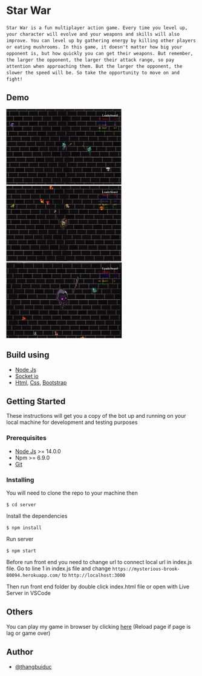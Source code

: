 # Star War 
`Star War is a fun multiplayer action game. Every time you level up, your character will evolve and your weapons and skills will also improve. You can level up by gathering energy by killing other players or eating mushrooms. In this game, it doesn't matter how big your opponent is, but how quickly you can get their weapons. But remember, the larger the opponent, the larger their attack range, so pay attention when approaching them. But the larger the opponent, the slower the speed will be. So take the opportunity to move on and fight!`
## Demo
<img src="images/level1.png" height="200">
<img src="images/level2.png" height="200">
<img src="images/level3.png" height="200">

## Build using
- [Node Js](https://nodejs.org/en/)
- [Socket io](https://socket.io/)
- [Html](), [Css](), [Bootstrap](https://getbootstrap.com/)

## Getting Started
These instructions will get you a copy of the bot up and running on your local machine for development and testing purposes

### Prerequisites
- [Node Js](https://nodejs.org/en/) >= 14.0.0
- Npm >= 6.9.0
- [Git](https://github.com/)

### Installing
You will need to clone the repo to your machine then 
```
$ cd server
```
Install the dependencies
```
$ npm install
```
Run server
```
$ npm start
```
Before run front end you need to change url to connect local url in index.js file. Go to line 1 in index.js file and change 
`https://mysterious-brook-80094.herokuapp.com/` to  `http://localhost:3000`

Then run front end folder by double click index.html file or open with Live Server in VSCode

## Others
You can play my game in browser by clicking [here](https://starwarazt4.netlify.app/) (Reload page if page is lag or game over)

## Author
- [@thangbuiduc](https://github.com/buithangart04)


